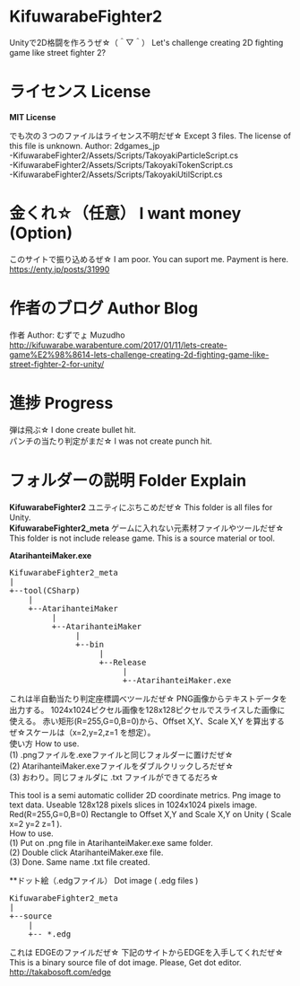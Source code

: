 # KifuwarabeFighter2
Unityで2D格闘を作ろうぜ☆（＾▽＾）  Let's challenge creating 2D fighting game like street fighter 2?

ライセンス License
==================
**MIT License**  

でも次の３つのファイルはライセンス不明だぜ☆ Except 3 files. The license of this file is unknown. Author: 2dgames_jp  
-KifuwarabeFighter2/Assets/Scripts/TakoyakiParticleScript.cs  
-KifuwarabeFighter2/Assets/Scripts/TakoyakiTokenScript.cs  
-KifuwarabeFighter2/Assets/Scripts/TakoyakiUtilScript.cs  

金くれ☆（任意） I want money (Option)
======================================
このサイトで振り込めるぜ☆ I am poor. You can suport me. Payment is here.  
https://enty.jp/posts/31990  

作者のブログ Author Blog
========================
作者 Author: むずでょ Muzudho  
http://kifuwarabe.warabenture.com/2017/01/11/lets-create-game%E2%98%8614-lets-challenge-creating-2d-fighting-game-like-street-fighter-2-for-unity/  

進捗 Progress
=============
弾は飛ぶ☆ I done create bullet hit.  
パンチの当たり判定がまだ☆ I was not create punch hit.  

フォルダーの説明 Folder Explain
===============================
**KifuwarabeFighter2** ユニティにぶちこめだぜ☆ This folder is all files for Unity.  
**KifuwarabeFighter2_meta** ゲームに入れない元素材ファイルやツールだぜ☆ This folder is not include release game. This is a source material or tool.  

**AtarihanteiMaker.exe**  

<pre>
KifuwarabeFighter2_meta
|
+--tool(CSharp)
    |
    +--AtarihanteiMaker
         |
         +--AtarihanteiMaker
              |
              +--bin
                   |
                   +--Release
                        |
                        +--AtarihanteiMaker.exe
</pre>

これは半自動当たり判定座標調べツールだぜ☆ PNG画像からテキストデータを出力する。 1024x1024ピクセル画像を128x128ピクセルでスライスした画像に使える。 赤い矩形(R=255,G=0,B=0)から、Offset X,Y、Scale X,Y を算出するぜ☆スケールは（x=2,y=2,z=1 を想定）。  
使い方 How to use.  
(1) .pngファイルを.exeファイルと同じフォルダーに置けだぜ☆  
(2) AtarihanteiMaker.exeファイルをダブルクリックしろだぜ☆  
(3) おわり。同じフォルダに .txt ファイルができてるだろ☆  

This tool is a semi automatic collider 2D coordinate metrics. Png image to text data. Useable 128x128 pixels slices in 1024x1024 pixels image. Red(R=255,G=0,B=0) Rectangle to Offset X,Y and Scale X,Y on Unity ( Scale x=2 y=2 z=1 ).  
How to use.  
(1) Put on .png file in AtarihanteiMaker.exe same folder.  
(2) Double click AtarihanteiMaker.exe file.  
(3) Done. Same name .txt file created.  

**ドット絵（.edgファイル） Dot image ( .edg files )  

<pre>
KifuwarabeFighter2_meta
|
+--source
    |
    +-- *.edg
</pre>

これは EDGEのファイルだぜ☆ 下記のサイトからEDGEを入手してくれだぜ☆  
This is a binary source file of dot image. Please, Get dot editor.  
http://takabosoft.com/edge  

